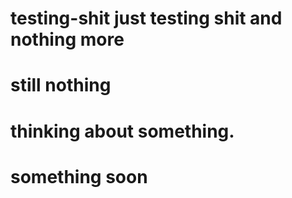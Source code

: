 # testing-shit just testing shit and  nothing more
# still nothing
# thinking about something.
# something soon
